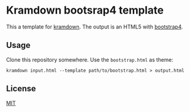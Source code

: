 # Kramdown bootsrap4 template

This a template for [kramdown](http://kramdown.gettalong.org/). The output is
an HTML5 with [bootstrap4](https://getbootstrap.com).

## Usage

Clone this repository somewhere. Use the `bootstrap.html` as theme:

```
kramdown input.html --template path/to/bootstrap.html > output.html
```

## License

[MIT](LICENSE)